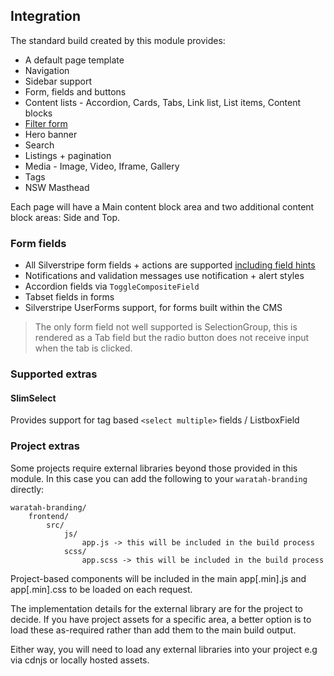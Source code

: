 ## Integration

The standard build created by this module provides:

+ A default page template
+ Navigation
+ Sidebar support
+ Form, fields and buttons
+ Content lists - Accordion, Cards, Tabs, Link list, List items, Content blocks
+ [Filter form](./003_filter_form.md)
+ Hero banner
+ Search
+ Listings + pagination
+ Media - Image, Video, Iframe, Gallery
+ Tags
+ NSW Masthead

Each page will have a Main content block area and two additional content block areas: Side and Top.

### Form fields

+ All Silverstripe form fields + actions are supported [including field hints](https://github.com/nswdpc/silverstripe-field-hint)
+ Notifications and validation messages use notification + alert styles
+ Accordion fields via `ToggleCompositeField`
+ Tabset fields in forms
+ Silverstripe UserForms support, for forms built within the CMS

> The only form field not well supported is SelectionGroup, this is rendered as a Tab field but the radio button does not receive input when the tab is clicked.

### Supported extras

#### SlimSelect

Provides support for tag based `<select multiple>` fields / ListboxField

### Project extras

Some projects require external libraries beyond those provided in this module. In this case you can add the following to your `waratah-branding` directly:

```
waratah-branding/
    frontend/
        src/
            js/
                app.js -> this will be included in the build process
            scss/
                app.scss -> this will be included in the build process
```

Project-based components will be included in the main app[.min].js and app[.min].css to be loaded on each request.

The implementation details for the external library are for the project to decide. If you have project assets for a specific area, a better option is to load these as-required rather than add them to the main build output.

Either way, you will need to load any external libraries into your project e.g via cdnjs or locally hosted assets.
